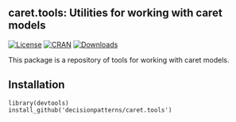 ## caret.tools: Utilities for working with caret models

[![License](http://img.shields.io/badge/license-GPL%20%28%3E=%202%29-brightgreen.svg?style=flat)](http://www.gnu.org/licenses/gpl-2.0.html) 
[![CRAN](http://www.r-pkg.org/badges/version/caret.tools)](https://cran.rstudio.com/web/packages/caret.tools/index.html)
[![Downloads](http://cranlogs.r-pkg.org/badges/caret.tools?color=brightgreen)](http://www.r-pkg.org/pkg/caret.tools)

This package is a repository of tools for working with caret models.


## Installation

    library(devtools)
    install_github('decisionpatterns/caret.tools')


